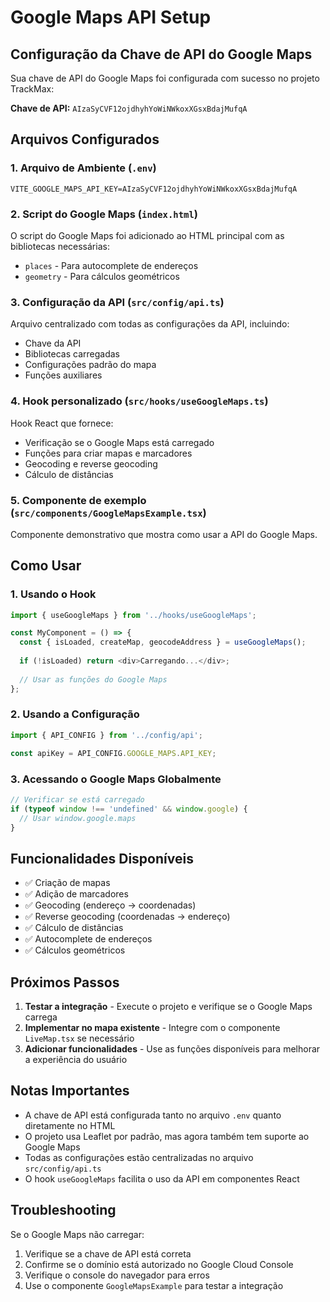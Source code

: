 # Google Maps API Setup

## Configuração da Chave de API do Google Maps

Sua chave de API do Google Maps foi configurada com sucesso no projeto TrackMax:

**Chave de API:** `AIzaSyCVF12ojdhyhYoWiNWkoxXGsxBdajMufqA`

## Arquivos Configurados

### 1. Arquivo de Ambiente (`.env`)
```
VITE_GOOGLE_MAPS_API_KEY=AIzaSyCVF12ojdhyhYoWiNWkoxXGsxBdajMufqA
```

### 2. Script do Google Maps (`index.html`)
O script do Google Maps foi adicionado ao HTML principal com as bibliotecas necessárias:
- `places` - Para autocomplete de endereços
- `geometry` - Para cálculos geométricos

### 3. Configuração da API (`src/config/api.ts`)
Arquivo centralizado com todas as configurações da API, incluindo:
- Chave da API
- Bibliotecas carregadas
- Configurações padrão do mapa
- Funções auxiliares

### 4. Hook personalizado (`src/hooks/useGoogleMaps.ts`)
Hook React que fornece:
- Verificação se o Google Maps está carregado
- Funções para criar mapas e marcadores
- Geocoding e reverse geocoding
- Cálculo de distâncias

### 5. Componente de exemplo (`src/components/GoogleMapsExample.tsx`)
Componente demonstrativo que mostra como usar a API do Google Maps.

## Como Usar

### 1. Usando o Hook
```typescript
import { useGoogleMaps } from '../hooks/useGoogleMaps';

const MyComponent = () => {
  const { isLoaded, createMap, geocodeAddress } = useGoogleMaps();
  
  if (!isLoaded) return <div>Carregando...</div>;
  
  // Usar as funções do Google Maps
};
```

### 2. Usando a Configuração
```typescript
import { API_CONFIG } from '../config/api';

const apiKey = API_CONFIG.GOOGLE_MAPS.API_KEY;
```

### 3. Acessando o Google Maps Globalmente
```typescript
// Verificar se está carregado
if (typeof window !== 'undefined' && window.google) {
  // Usar window.google.maps
}
```

## Funcionalidades Disponíveis

- ✅ Criação de mapas
- ✅ Adição de marcadores
- ✅ Geocoding (endereço → coordenadas)
- ✅ Reverse geocoding (coordenadas → endereço)
- ✅ Cálculo de distâncias
- ✅ Autocomplete de endereços
- ✅ Cálculos geométricos

## Próximos Passos

1. **Testar a integração** - Execute o projeto e verifique se o Google Maps carrega
2. **Implementar no mapa existente** - Integre com o componente `LiveMap.tsx` se necessário
3. **Adicionar funcionalidades** - Use as funções disponíveis para melhorar a experiência do usuário

## Notas Importantes

- A chave de API está configurada tanto no arquivo `.env` quanto diretamente no HTML
- O projeto usa Leaflet por padrão, mas agora também tem suporte ao Google Maps
- Todas as configurações estão centralizadas no arquivo `src/config/api.ts`
- O hook `useGoogleMaps` facilita o uso da API em componentes React

## Troubleshooting

Se o Google Maps não carregar:
1. Verifique se a chave de API está correta
2. Confirme se o domínio está autorizado no Google Cloud Console
3. Verifique o console do navegador para erros
4. Use o componente `GoogleMapsExample` para testar a integração










